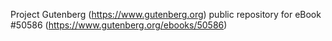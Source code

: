 Project Gutenberg (https://www.gutenberg.org) public repository for
eBook #50586 (https://www.gutenberg.org/ebooks/50586)
